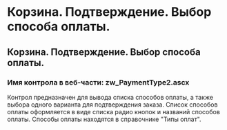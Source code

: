 ﻿---
description: 2.4.7
---
# Корзина. Подтверждение. Выбор способа оплаты.
## Корзина. Подтверждение. Выбор способа оплаты.
### Имя контрола в веб-части: zw_PaymentType2.ascx
Контрол предназначен для вывода списка способов оплаты, а также выбора одного варианта для подтверждения заказа.
Список способов оплаты оформляется в виде списка радио кнопок и названий способов оплаты.
Способы оплаты находятся в справочнике "Типы оплат".
